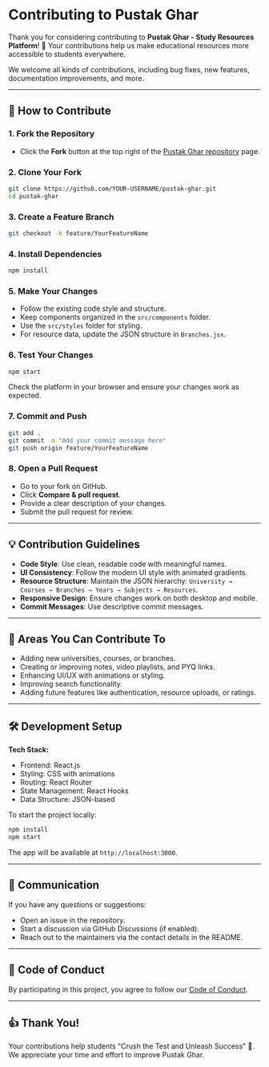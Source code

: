 # Contributing to Pustak Ghar

Thank you for considering contributing to **Pustak Ghar - Study Resources Platform**! 🎉 Your contributions help us make educational resources more accessible to students everywhere.

We welcome all kinds of contributions, including bug fixes, new features, documentation improvements, and more.

---

## 📝 How to Contribute

### 1. Fork the Repository

* Click the **Fork** button at the top right of the [Pustak Ghar repository](https://github.com/yourusername/pustak-ghar) page.

### 2. Clone Your Fork

```bash
git clone https://github.com/YOUR-USERNAME/pustak-ghar.git
cd pustak-ghar
```

### 3. Create a Feature Branch

```bash
git checkout -b feature/YourFeatureName
```

### 4. Install Dependencies

```bash
npm install
```

### 5. Make Your Changes

* Follow the existing code style and structure.
* Keep components organized in the `src/components` folder.
* Use the `src/styles` folder for styling.
* For resource data, update the JSON structure in `Branches.jsx`.

### 6. Test Your Changes

```bash
npm start
```

Check the platform in your browser and ensure your changes work as expected.

### 7. Commit and Push

```bash
git add .
git commit -m "Add your commit message here"
git push origin feature/YourFeatureName
```

### 8. Open a Pull Request

* Go to your fork on GitHub.
* Click **Compare & pull request**.
* Provide a clear description of your changes.
* Submit the pull request for review.

---

## 💡 Contribution Guidelines

* **Code Style**: Use clean, readable code with meaningful names.
* **UI Consistency**: Follow the modern UI style with animated gradients.
* **Resource Structure**: Maintain the JSON hierarchy: `University → Courses → Branches → Years → Subjects → Resources`.
* **Responsive Design**: Ensure changes work on both desktop and mobile.
* **Commit Messages**: Use descriptive commit messages.

---

## 💨 Areas You Can Contribute To

* Adding new universities, courses, or branches.
* Creating or improving notes, video playlists, and PYQ links.
* Enhancing UI/UX with animations or styling.
* Improving search functionality.
* Adding future features like authentication, resource uploads, or ratings.

---

## 🛠️ Development Setup

**Tech Stack:**

* Frontend: React.js
* Styling: CSS with animations
* Routing: React Router
* State Management: React Hooks
* Data Structure: JSON-based

To start the project locally:

```bash
npm install
npm start
```

The app will be available at `http://localhost:3000`.

---

## 💌 Communication

If you have any questions or suggestions:

* Open an issue in the repository.
* Start a discussion via GitHub Discussions (if enabled).
* Reach out to the maintainers via the contact details in the README.

---

## 💪 Code of Conduct

By participating in this project, you agree to follow our [Code of Conduct](CODE_OF_CONDUCT.md).

---

## 👍 Thank You!

Your contributions help students "Crush the Test and Unleash Success" 🎉. We appreciate your time and effort to improve Pustak Ghar.
